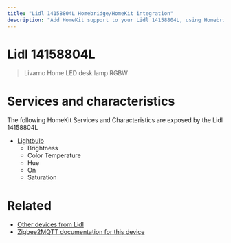 ```yaml
---
title: "Lidl 14158804L Homebridge/HomeKit integration"
description: "Add HomeKit support to your Lidl 14158804L, using Homebridge, Zigbee2MQTT and homebridge-z2m."
---
```

<!---
This file has been GENERATED using src/docgen/docgen.ts
DO NOT EDIT THIS FILE MANUALLY!
-->
# Lidl 14158804L
> Livarno Home LED desk lamp RGBW


# Services and characteristics
The following HomeKit Services and Characteristics are exposed by
the Lidl 14158804L

* [Lightbulb](../../light.md)
  * Brightness
  * Color Temperature
  * Hue
  * On
  * Saturation


# Related
* [Other devices from Lidl](../index.md#lidl)
* [Zigbee2MQTT documentation for this device](https://www.zigbee2mqtt.io/devices/14158804L.html)